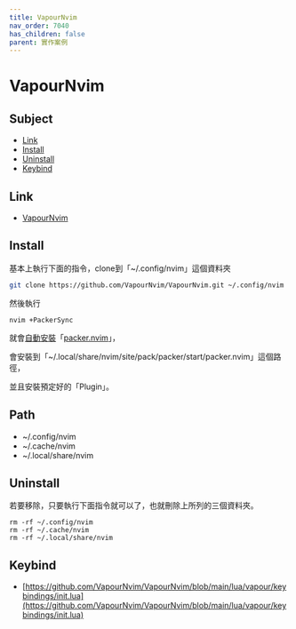 ```yaml
---
title: VapourNvim
nav_order: 7040
has_children: false
parent: 實作案例
---
```



# VapourNvim


## Subject

* [Link](#link)
* [Install](#install)
* [Uninstall](#uninstall)
* [Keybind](#keybind)

## Link

* [VapourNvim](https://github.com/VapourNvim/VapourNvim)

## Install

基本上執行下面的指令，clone到「~/.config/nvim」這個資料夾

``` sh
git clone https://github.com/VapourNvim/VapourNvim.git ~/.config/nvim
```

然後執行

```
nvim +PackerSync
```

就會[自動安裝](https://github.com/VapourNvim/VapourNvim/blob/main/lua/vapour/plugins/init.lua#L4)「[packer.nvim](https://github.com/wbthomason/packer.nvim)」，

會安裝到「~/.local/share/nvim/site/pack/packer/start/packer.nvim」這個路徑，

並且安裝預定好的「Plugin」。


## Path

* ~/.config/nvim
* ~/.cache/nvim
* ~/.local/share/nvim


## Uninstall

若要移除，只要執行下面指令就可以了，也就刪除上所列的三個資料夾。

```
rm -rf ~/.config/nvim
rm -rf ~/.cache/nvim
rm -rf ~/.local/share/nvim
```


## Keybind

* [https://github.com/VapourNvim/VapourNvim/blob/main/lua/vapour/keybindings/init.lua](https://github.com/VapourNvim/VapourNvim/blob/main/lua/vapour/keybindings/init.lua)
